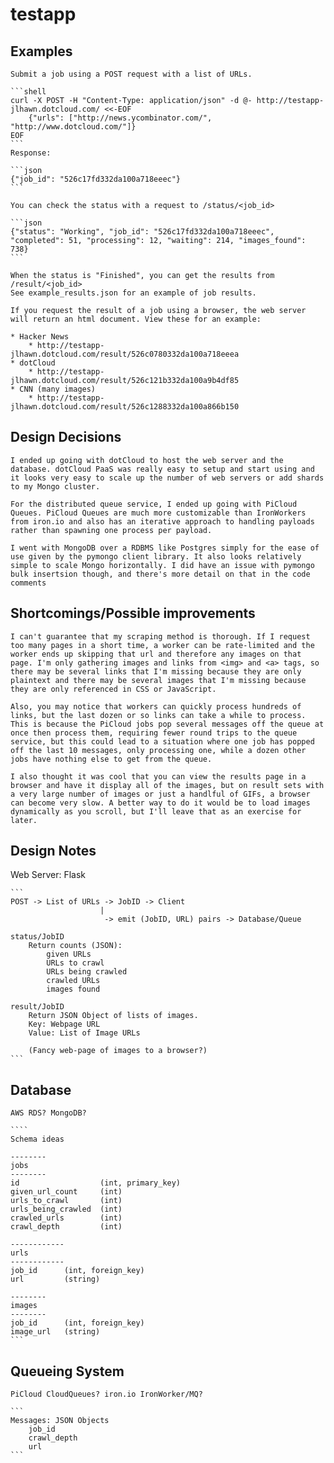testapp
=======

Examples
--------

    Submit a job using a POST request with a list of URLs.

    ```shell
    curl -X POST -H "Content-Type: application/json" -d @- http://testapp-jlhawn.dotcloud.com/ <<-EOF
        {"urls": ["http://news.ycombinator.com/", "http://www.dotcloud.com/"]}
    EOF
    ```
    Response:

    ```json
    {"job_id": "526c17fd332da100a718eeec"}
    ```

    You can check the status with a request to /status/<job_id>

    ```json
    {"status": "Working", "job_id": "526c17fd332da100a718eeec", "completed": 51, "processing": 12, "waiting": 214, "images_found": 738}
    ```

    When the status is "Finished", you can get the results from /result/<job_id>
    See example_results.json for an example of job results.

    If you request the result of a job using a browser, the web server will return an html document. View these for an example:

    * Hacker News
        * http://testapp-jlhawn.dotcloud.com/result/526c0780332da100a718eeea
    * dotCloud
        * http://testapp-jlhawn.dotcloud.com/result/526c121b332da100a9b4df85
    * CNN (many images)
        * http://testapp-jlhawn.dotcloud.com/result/526c1288332da100a866b150


Design Decisions
-----------------

    I ended up going with dotCloud to host the web server and the database. dotCloud PaaS was really easy to setup and start using and it looks very easy to scale up the number of web servers or add shards to my Mongo cluster.

    For the distributed queue service, I ended up going with PiCloud Queues. PiCloud Queues are much more customizable than IronWorkers from iron.io and also has an iterative approach to handling payloads rather than spawning one process per payload.

    I went with MongoDB over a RDBMS like Postgres simply for the ease of use given by the pymongo client library. It also looks relatively simple to scale Mongo horizontally. I did have an issue with pymongo bulk insertsion though, and there's more detail on that in the code comments


Shortcomings/Possible improvements
----------------------------------

    I can't guarantee that my scraping method is thorough. If I request too many pages in a short time, a worker can be rate-limited and the worker ends up skipping that url and therefore any images on that page. I'm only gathering images and links from <img> and <a> tags, so there may be several links that I'm missing because they are only plaintext and there may be several images that I'm missing because they are only referenced in CSS or JavaScript.

    Also, you may notice that workers can quickly process hundreds of links, but the last dozen or so links can take a while to process. This is because the PiCloud jobs pop several messages off the queue at once then process them, requiring fewer round trips to the queue service, but this could lead to a situation where one job has popped off the last 10 messages, only processing one, while a dozen other jobs have nothing else to get from the queue.

    I also thought it was cool that you can view the results page in a browser and have it display all of the images, but on result sets with a very large number of images or just a handlful of GIFs, a browser can become very slow. A better way to do it would be to load images dynamically as you scroll, but I'll leave that as an exercise for later.


Design Notes
------------

Web Server: Flask

    ```
    POST -> List of URLs -> JobID -> Client
                        |
                         -> emit (JobID, URL) pairs -> Database/Queue

    status/JobID
        Return counts (JSON):
            given URLs
            URLs to crawl
            URLs being crawled
            crawled URLs
            images found

    result/JobID
        Return JSON Object of lists of images.
        Key: Webpage URL
        Value: List of Image URLs

        (Fancy web-page of images to a browser?)
    ```

Database
--------

    AWS RDS? MongoDB?

    ````
    Schema ideas

    --------
    jobs
    --------
    id                  (int, primary_key)
    given_url_count     (int)
    urls_to_crawl       (int)
    urls_being_crawled  (int)
    crawled_urls        (int)
    crawl_depth         (int)

    ------------
    urls
    ------------
    job_id      (int, foreign_key)
    url         (string)

    --------
    images
    --------
    job_id      (int, foreign_key)
    image_url   (string)
    ```

Queueing System
---------------

    PiCloud CloudQueues? iron.io IronWorker/MQ?

    ```
    Messages: JSON Objects
        job_id
        crawl_depth
        url
    ```